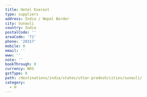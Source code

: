 ```yaml
---
title: Hotel Everest
type: suppliers
address: India / Nepal Border
city: Sunauli
country: India
postalCode: ''
areaCode: '71'
phone: '20317'
mobile: 0
email: ''
www: ''
note: ''
bookThrough: 0
currency: NRS
gstType: 0
path: /destinations/india/states/uttar-pradesh/cities/sunauli/
category:
  - H
---
```


